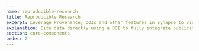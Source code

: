 ```yaml
---
name: reproducible-research
title: Reproducible Research
excerpt: Leverage Provenance, DOIs and other features in Synapse to visualize evidence of reproducibility.
explanation: Cite data directly using a DOI to fully integrate publications and relevant evidence into your Synapse Project. You can set Provenance to explicitly link GitHub code and other resources to data files. Tracking these steps directly can increase trust in the reliability of your data and analyses. 
section: core-components
order: 2
---
```

